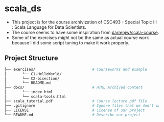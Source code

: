 # scala_ds
- This project is for the course archivization of CSC493 - Special Topic III : Scala Language for Data Scientists.
- The course seems to have some inspiration from [darrenjw/scala-course](https://github.com/darrenjw/scala-course).
- Some of the exercises might not be the same as actual course work because I did some script tuning to make it work properly.

## Project Structure
```bash
├── exercises/                          # Courseworks and example
│       └── C1-HelloWorld/
│       └── C2-bisection/
│       └── README.md
├── docs/                               # HTML Archived content
│       └── index.html
│       └── scala-tools.html
├── scala_tutorial.pdf                  # Course lecture pdf file
├── .gitignore                          # Ignore files that we don't want to commit to Git
├── LICENSE                             # License of our project
└── README.md                           # Describe our project
```

